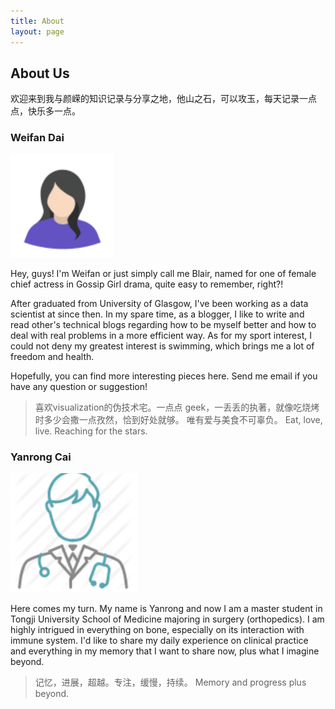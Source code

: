 ```yaml
---
title: About
layout: page
---
```

## About Us

欢迎来到我与颜嵘的知识记录与分享之地，他山之石，可以攻玉，每天记录一点点，快乐多一点。

### Weifan Dai

![weifan](assets/images/DA.PNG)


Hey, guys! I'm Weifan or just simply call me Blair, named for one of female chief actress in Gossip Girl drama, quite easy to remember, right?!

After graduated from University of Glasgow, I've been working as a data scientist at since then. In my spare time, as a blogger, I like to write and read other's technical blogs regarding how to be myself better and how to deal with real problems in a more efficient way. As for my sport interest, I could not deny my greatest interest is swimming, which brings me a lot of freedom and health. 

Hopefully, you can find more interesting pieces here. Send me email if you have any question or suggestion! 

> 喜欢visualization的伪技术宅。一点点 geek，一丢丢的执著，就像吃烧烤时多少会撒一点孜然，恰到好处就够。 唯有爱与美食不可辜负。 Eat, love, live. Reaching for the stars.

### Yanrong Cai

![yanrong](assets/images/doctor.PNG)

Here comes my turn. My name is Yanrong and now I am a master student in Tongji University School of Medicine majoring in surgery (orthopedics). I am highly intrigued in everything on bone, especially on its interaction with immune system. I'd like to share my daily experience on clinical practice and everything in my memory that I want to share now, plus what I imagine beyond.

> 记忆，进展，超越。专注，缓慢，持续。 Memory and progress plus beyond.






